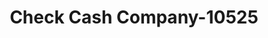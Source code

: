 ---
f_zip-code: 35986
f_state-code: AL
title: Check Cash Company-10525
f_phone: 256-638-9500
f_city-only: Rainsville
f_address: 242 Mccurdy Ave S Rainsville
f_location-unique-id: '10525'
slug: check-cash-company-10525
updated-on: '2024-05-30T13:46:58.046Z'
created-on: '2024-05-30T13:36:59.803Z'
published-on: '2024-05-30T13:54:32.469Z'
f_city-state: cms/city/rainsville-al.md
f_company: cms/company/check-cash-company.md
f_state: cms/state/alabama.md
layout: '[payday-loan].html'
tags: payday-loan
---